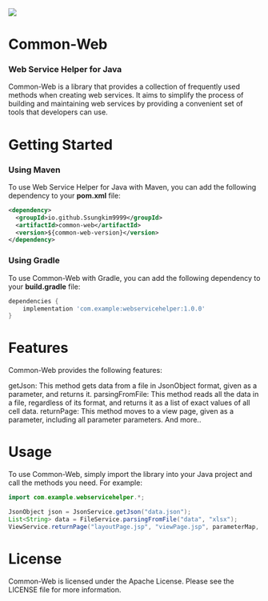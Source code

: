 <img src="https://capsule-render.vercel.app/api?type=slice&color=auto&height=150&section=header&text=Common-Web&fontSize=70" />

# Common-Web
### Web Service Helper for Java
Common-Web is a library that provides a collection of frequently used methods when creating web services. It aims to simplify the process of building and maintaining web services by providing a convenient set of tools that developers can use.

# Getting Started
### Using Maven
To use Web Service Helper for Java with Maven, you can add the following dependency to your **pom.xml** file:
```xml
<dependency>
  <groupId>io.github.Ssungkim9999</groupId>
  <artifactId>common-web</artifactId>
  <version>${common-web-version}</version>
</dependency>
```
### Using Gradle
To use Common-Web with Gradle, you can add the following dependency to your **build.gradle** file:
```groovy
dependencies {
    implementation 'com.example:webservicehelper:1.0.0'
}
```

# Features
Common-Web provides the following features:

getJson: This method gets data from a file in JsonObject format, given as a parameter, and returns it.
parsingFromFile: This method reads all the data in a file, regardless of its format, and returns it as a list of exact values of all cell data.
returnPage: This method moves to a view page, given as a parameter, including all parameter parameters.
And more..

# Usage
To use Common-Web, simply import the library into your Java project and call the methods you need. For example:
```java
import com.example.webservicehelper.*;

JsonObject json = JsonService.getJson("data.json");
List<String> data = FileService.parsingFromFile("data", "xlsx");
ViewService.returnPage("layoutPage.jsp", "viewPage.jsp", parameterMap, caller.class);
```

# License
Common-Web is licensed under the Apache License. Please see the LICENSE file for more information.
